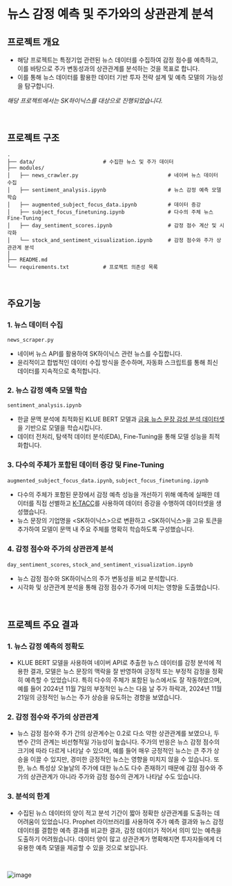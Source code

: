 # 뉴스 감정 예측 및 주가와의 상관관계 분석

## 프로젝트 개요
- 해당 프로젝트는 특정기업 관련된 뉴스 데이터를 수집하여 감정 점수를 예측하고, 이를 바탕으로 주가 변동성과의 상관관계를 분석하는 것을 목표로 합니다.
- 이를 통해 뉴스 데이터를 활용한 데이터 기반 투자 전략 설계 및 예측 모델의 가능성을 탐구합니다.

*해당 프로젝트에서는 SK하이닉스를 대상으로 진행되었습니다.*

<br/>

## 프로젝트 구조
```
.
├── data/                      # 수집한 뉴스 및 주가 데이터
├── modules/
│   ├── news_crawler.py                             # 네이버 뉴스 데이터 수집
│   ├── sentiment_analysis.ipynb                    # 뉴스 감정 예측 모델 학습
│   ├── augmented_subject_focus_data.ipynb          # 데이터 증강
│   ├── subject_focus_finetuning.ipynb              # 다수의 주체 뉴스 Fine-Tuning
│   ├── day_sentiment_scores.ipynb                  # 감정 점수 계산 및 시각화
│   └── stock_and_sentiment_visualization.ipynb     # 감정 점수와 주가 상관관계 분석
│
├── README.md 
└── requirements.txt           # 프로젝트 의존성 목록
```

<br/>

## 주요기능
### 1. 뉴스 데이터 수집
`news_scraper.py`
- 네이버 뉴스 API를 활용하여 SK하이닉스 관련 뉴스를 수집합니다.
- 윤리적이고 합법적인 데이터 수집 방식을 준수하며, 자동화 스크립트를 통해 최신 데이터를 지속적으로 축적합니다.

### 2. 뉴스 감정 예측 모델 학습
`sentiment_analysis.ipynb`
- 한글 문맥 분석에 최적화된 KLUE BERT 모델과 [금융 뉴스 문장 감성 분석 데이터셋](https://github.com/ukairia777/finance_sentiment_corpus)을 기반으로 모델을 학습시킵니다.
- 데이터 전처리, 탐색적 데이터 분석(EDA), Fine-Tuning을 통해 모델 성능을 최적화합니다.

### 3. 다수의 주체가 포함된 데이터 증강 및 Fine-Tuning
`augmented_subject_focus_data.ipynb`, `subject_focus_finetuning.ipynb`
- 다수의 주체가 포함된 문장에서 감정 예측 성능을 개선하기 위해 예측에 실패한 데이터를 직접 선별하고 [K-TACC](https://github.com/kyle-bong/K-TACC)를 사용하여 데이터 증강을 수행하여 데이터셋을 생성했습니다.
- 뉴스 문장의 기업명을 <SK하이닉스>으로 변환하고 <SK하이닉스>을 고유 토큰을 추가하여 모델이 문맥 내 주요 주체를 명확히 학습하도록 구성했습니다.

### 4. 감정 점수와 주가의 상관관계 분석
`day_sentiment_scores`, `stock_and_sentiment_visualization.ipynb`
- 뉴스 감정 점수와 SK하이닉스의 주가 변동성을 비교 분석합니다.
- 시각화 및 상관관계 분석을 통해 감정 점수가 주가에 미치는 영향을 도출했습니다.

<br/>

## 프로젝트 주요 결과
### 1. 뉴스 감정 예측의 정확도
- KLUE BERT 모델을 사용하여 네이버 API로 추출한 뉴스 데이터를 감정 분석에 적용한 결과, 모델은 뉴스 문장의 맥락을 잘 반영하여 긍정적 또는 부정적 감정을 정확히 예측할 수 있었습니다. 특히 다수의 주체가 포함된 뉴스에서도 잘 작동하였으며, 예를 들어 2024년 11월 7일의 부정적인 뉴스는 다음 날 주가 하락과, 2024년 11월 21일의 긍정적인 뉴스는 주가 상승을 유도하는 경향을 보였습니다.

### 2. 감정 점수와 주가의 상관관계
- 뉴스 감정 점수와 주가 간의 상관계수는 0.2로 다소 약한 상관관계를 보였으나, 두 변수 간의 관계는 비선형적일 가능성이 높습니다. 주가의 반응은 뉴스 감정 점수의 크기에 따라 다르게 나타날 수 있으며, 예를 들어 매우 긍정적인 뉴스는 큰 주가 상승을 이끌 수 있지만, 경미한 긍정적인 뉴스는 영향을 미치지 않을 수 있습니다. 또한, 뉴스 특성상 오늘날의 주가에 대한 뉴스도 다수 존재하기 때문에 감정 점수와 주가의 상관관계가 아니라 주가와 감정 점수의 관계가 나타날 수도 있습니다.

### 3. 분석의 한계
- 수집된 뉴스 데이터의 양이 적고 분석 기간이 짧아 정확한 상관관계를 도출하는 데 어려움이 있었습니다. Prophet 라이브러리를 사용하여 주가 예측 결과와 뉴스 감정 데이터를 결합한 예측 결과를 비교한 결과, 감정 데이터가 적어서 의미 있는 예측을 도출하기 어려웠습니다. 데이터 양이 많고 상관관계가 명확해지면 투자자들에게 더 유용한 예측 모델을 제공할 수 있을 것으로 보입니다.

  <br/>
![image](https://github.com/user-attachments/assets/38d9a526-b046-461e-afac-7ed3b434e436)
